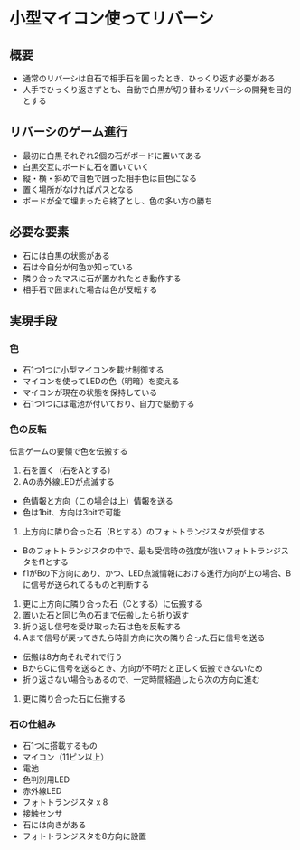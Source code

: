 小型マイコン使ってリバーシ
==========

## 概要
- 通常のリバーシは自石で相手石を囲ったとき、ひっくり返す必要がある
- 人手でひっくり返さずとも、自動で白黒が切り替わるリバーシの開発を目的とする

## リバーシのゲーム進行
- 最初に白黒それぞれ2個の石がボードに置いてある
- 白黒交互にボードに石を置いていく
 - 縦・横・斜めで自色で囲った相手色は自色になる
 - 置く場所がなければパスとなる
- ボードが全て埋まったら終了とし、色の多い方の勝ち

## 必要な要素
- 石には白黒の状態がある
 - 石は今自分が何色か知っている
- 隣り合ったマスに石が置かれたとき動作する
 - 相手石で囲まれた場合は色が反転する

## 実現手段

### 色
- 石1つ1つに小型マイコンを載せ制御する
 - マイコンを使ってLEDの色（明暗）を変える
 - マイコンが現在の状態を保持している
 - 石1つ1つには電池が付いており、自力で駆動する

### 色の反転
伝言ゲームの要領で色を伝搬する

1. 石を置く（石をAとする）
1. Aの赤外線LEDが点滅する
 - 色情報と方向（この場合は上）情報を送る
 - 色は1bit、方向は3bitで可能
1. 上方向に隣り合った石（Bとする）のフォトトランジスタが受信する
 - Bのフォトトランジスタの中で、最も受信時の強度が強いフォトトランジスタをf1とする
 - f1がBの下方向にあり、かつ、LED点滅情報における進行方向が上の場合、Bに信号が送られてるものと判断する
1. 更に上方向に隣り合った石（Cとする）に伝搬する
1. 置いた石と同じ色の石まで伝搬したら折り返す
1. 折り返し信号を受け取った石は色を反転する
1. Aまで信号が戻ってきたら時計方向に次の隣り合った石に信号を送る
 - 伝搬は8方向それぞれで行う
  - BからCに信号を送るとき、方向が不明だと正しく伝搬できないため
 - 折り返さない場合もあるので、一定時間経過したら次の方向に進む
1. 更に隣り合った石に伝搬する

### 石の仕組み
- 石1つに搭載するもの
 - マイコン（11ピン以上）
 - 電池
 - 色判別用LED
 - 赤外線LED
 - フォトトランジスタ x 8
 - 接触センサ
- 石には向きがある
 - フォトトランジスタを8方向に設置